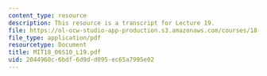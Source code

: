 ```yaml
---
content_type: resource
description: This resource is a transcript for Lecture 19.
file: https://ol-ocw-studio-app-production.s3.amazonaws.com/courses/18-06-linear-algebra-spring-2010/2044960c6bdf6d9dd095ec65a7995e02_MIT18_06S10_L19.pdf
file_type: application/pdf
resourcetype: Document
title: MIT18_06S10_L19.pdf
uid: 2044960c-6bdf-6d9d-d095-ec65a7995e02
---
```

